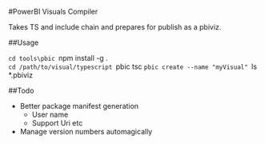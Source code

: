 #PowerBI Visuals Compiler 

Takes TS and include chain and prepares for publish as a pbiviz.

##Usage

``cd tools\pbic
``npm install -g .\
``cd /path/to/visual/typescript
``pbic tsc
``pbic create --name "myVisual"
``ls *.pbiviz

##Todo

* Better package manifest generation
  * User name
  * Support Uri etc
* Manage version numbers automagically